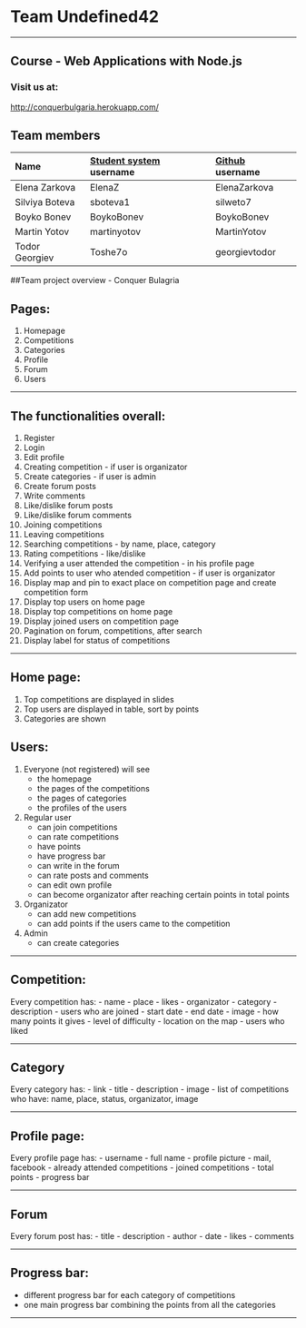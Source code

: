 # Team Undefined42

------------------------------------------

## Course - Web Applications with Node.js

### Visit us at:
http://conquerbulgaria.herokuapp.com/

## Team members
| Name | [Student system](https://telerikacademy.com) username | [Github](https://github.com) username|
|:----|:-----------------------|:-----------------------------|
| Elena Zarkova  | ElenaZ      | ElenaZarkova  |
| Silviya Boteva | sboteva1    | silweto7      |
| Boyko Bonev    | BoykoBonev  | BoykoBonev    |
| Martin Yotov   | martinyotov | MartinYotov   |
| Todor Georgiev | Toshe7o     | georgievtodor |

##Team project overview - Conquer Bulagria


## Pages: 
1. Homepage
2. Competitions
3. Categories
4. Profile
5. Forum
6. Users

------------------------------------------

## The functionalities overall:
1. Register
2. Login
3. Edit profile
4. Creating competition - if user is organizator
5. Create categories - if user is admin
6. Create forum posts 
7. Write comments 
8. Like/dislike forum posts 
9. Like/dislike forum comments 
10. Joining competitions
11. Leaving competitions
12. Searching competitions - by name, place, category
13. Rating competitions - like/dislike
14. Verifying a user attended the competition - in his profile page
15. Add points to user who atended competition - if user is organizator
16. Display map and pin to exact place on competition page and create competition form
17. Display top users on home page
18. Display top competitions on home page
19. Display joined users on competition page
20. Pagination on forum, competitions, after search
20. Display label for status of competitions

-------------------------------------
## Home page:
1. Top competitions are displayed in slides
2. Top users are displayed in table, sort by points
3. Categories are shown 

## Users:
1. Everyone (not registered) will see 
	- the homepage
	- the pages of the competitions
	- the pages of categories
	- the profiles of the users
2. Regular user 
	- can join competitions
	- can rate competitions
	- have points
	- have progress bar 
	- can write in the forum
	- can rate posts and comments
	- can edit own profile
	- can become organizator after reaching certain points in total points
3. Organizator
	- can add new competitions
	- can add points if the users came to the competition
4. Admin
	- can create categories

-----------------------------------

## Competition:
Every competition has:
	- name
	- place
	- likes
	- organizator
	- category
	- description
	- users who are joined
	- start date
	- end date
	- image
	- how many points it gives
	- level of difficulty
	- location on the map
	- users who liked

--------------------------------------

## Category
Every category has:
	- link
	- title
	- description
	- image
	- list of competitions who have: name, place, status, organizator, image

--------------------------------------

## Profile page:
Every profile page has:
	- username
	- full name
	- profile picture
	- mail, facebook
	- already attended competitions
	- joined competitions
	- total points
	- progress bar

-----------------------------------------

## Forum
Every forum post has:
	- title
	- description
	- author
	- date
	- likes
	- comments

--------------------------------------

## Progress bar:
- different progress bar for each category of competitions
- one main progress bar combining the points from all the categories

---------------------------------------------

